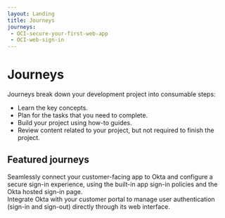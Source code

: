 ```yaml
---
layout: Landing
title: Journeys
journeys:
 - OCI-secure-your-first-web-app
 - OCI-web-sign-in
---
```


# Journeys

Journeys break down your development project into consumable steps:

* Learn the key concepts.
* Plan for the tasks that you need to complete.
* Build your project using how-to guides.
* Review content related to your project, but not required to finish the project.

## Featured journeys

<Cards>
  <Card href="/docs/journeys/OCI-secure-your-first-web-app/main/" cardTitle="Secure your first web app">Seamlessly connect your customer-facing app to Okta and configure a secure sign-in experience, using the built-in app sign-in policies and the Okta hosted sign-in page.</Card>
</Cards>
<br>
<Cards>
  <Card href="/docs/journeys/OCI-web-sign-in/main/" cardTitle="Sign users in through your web app">Integrate Okta with your customer portal to manage user authentication (sign-in and sign-out) directly through its web interface.</Card>
</Cards>
